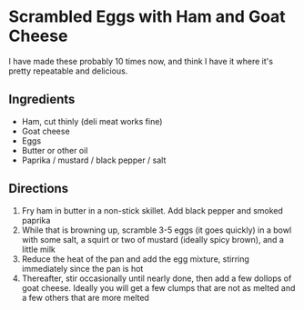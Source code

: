 # Scrambled Eggs with Ham and Goat Cheese

I have made these probably 10 times now, and think I have it where it's pretty repeatable and delicious.

## Ingredients

- Ham, cut thinly (deli meat works fine)
- Goat cheese
- Eggs
- Butter or other oil
- Paprika / mustard / black pepper / salt

## Directions

1. Fry ham in butter in a non-stick skillet. Add black pepper and smoked paprika
2. While that is browning up, scramble 3-5 eggs (it goes quickly) in a bowl with some salt, a squirt or two of mustard (ideally spicy brown), and a little milk
3. Reduce the heat of the pan and add the egg mixture, stirring immediately since the pan is hot
4. Thereafter, stir occasionally until nearly done, then add a few dollops of goat cheese. Ideally you will get a few clumps that are not as melted and a few others that are more melted
